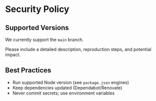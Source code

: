 # Security Policy

## Supported Versions

We currently support the `main` branch.


Please include a detailed description, reproduction steps, and potential impact.

## Best Practices

- Run supported Node version (see `package.json` engines)
- Keep dependencies updated (Dependabot/Renovate)
- Never commit secrets; use environment variables


